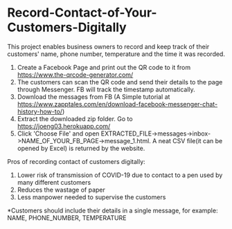 # Record-Contact-of-Your-Customers-Digitally
This project enables business owners to record and keep track of their customers' name, phone number, temperature and the time it was recorded. 

1. Create a Facebook Page and print out the QR code to it from https://www.the-qrcode-generator.com/
2. The customers can scan the QR code and send their details to the page through Messenger. FB will track the timestamp automatically.
3. Download the messages from FB (A Simple tutorial at https://www.zapptales.com/en/download-facebook-messenger-chat-history-how-to/)
4. Extract the downloaded zip folder. Go to https://joeng03.herokuapp.com/ 
5. Click 'Choose File' and open EXTRACTED_FILE->messages->inbox->NAME_OF_YOUR_FB_PAGE->message_1.html. A neat CSV file(it can be opened      by Excel) is returned by the website.

Pros of recording contact of customers digitally:

1. Lower risk of transmission of COVID-19 due to contact to a pen used by many different customers
2. Reduces the wastage of paper
3. Less manpower needed to supervise the customers

*Customers should include their details in a single message, for example: NAME, PHONE_NUMBER, TEMPERATURE
